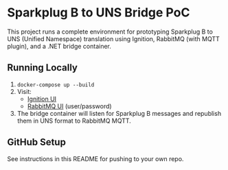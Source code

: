 # Sparkplug B to UNS Bridge PoC

This project runs a complete environment for prototyping Sparkplug B to UNS (Unified Namespace) translation using Ignition, RabbitMQ (with MQTT plugin), and a .NET bridge container.

## Running Locally

1. `docker-compose up --build`
2. Visit:
    - [Ignition UI](http://localhost:8088)
    - [RabbitMQ UI](http://localhost:15672) (user/password)
3. The bridge container will listen for Sparkplug B messages and republish them in UNS format to RabbitMQ MQTT.

## GitHub Setup

See instructions in this README for pushing to your own repo.
